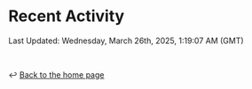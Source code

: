 # Recent Activity

<!--RECENT_ACTIVITY:start-->
<!--RECENT_ACTIVITY:end-->

<!--RECENT_ACTIVITY:last_update-->
Last Updated: Wednesday, March 26th, 2025, 1:19:07 AM (GMT)
<!--RECENT_ACTIVITY:last_update_end-->

<br>

↩️ [Back to the home page](/README.md)
